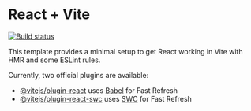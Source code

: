 # React + Vite

[![Build status](https://ci.appveyor.com/api/projects/status/anwalsue2ag9eavj?svg=true)](https://ci.appveyor.com/project/Nikolaytcev/react-hw2-filter)

This template provides a minimal setup to get React working in Vite with HMR and some ESLint rules.

Currently, two official plugins are available:

- [@vitejs/plugin-react](https://github.com/vitejs/vite-plugin-react/blob/main/packages/plugin-react/README.md) uses [Babel](https://babeljs.io/) for Fast Refresh
- [@vitejs/plugin-react-swc](https://github.com/vitejs/vite-plugin-react-swc) uses [SWC](https://swc.rs/) for Fast Refresh
